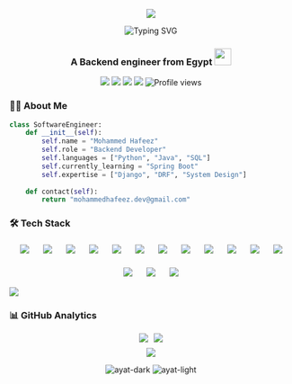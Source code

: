 <p align="center">
<!--   <a>
    <img src="https://mir-s3-cdn-cf.behance.net/project_modules/max_1200/22b22287602523.5dbd29081561d.gif" width="1920" height="400">
  </a> -->
<a>
    <img src="https://github.com/user-attachments/assets/89f2c2f8-5c1c-41e1-86ae-9383ab6d9a17">
</a>   
</p>

<div align="center">
  <img src="https://readme-typing-svg.demolab.com?font=Fira+Code&weight=600&size=30&duration=4000&pause=1000&color=66FCF1&center=true&vCenter=true&width=600&lines=Hi%F0%9F%91%8B%2C+I'm+Mohammed+Hafeez;Backend+Engineer+%F0%9F%92%BB;Python+%7C+Django+%7C+DRF+%7C+Docker" alt="Typing SVG" />
</div>

<h3 align="center">A Backend engineer from Egypt <img src="https://media.giphy.com/media/WUlplcMpOCEmTGBtBW/giphy.gif" width="30"></h3>

<p align="center">
  <a href="https://github.com/MUHAMMEDHAFEEZ" target="_blank"><img src="https://img.shields.io/badge/-@MUHAMMEDHAFEEZ-181717?style=flat-square&logo=GitHub&logoColor=white"></a>
  <a href="https://www.linkedin.com/in/mohammed-hafeez-574306235" target="_blank"><img src="https://img.shields.io/badge/-LinkedIn-0A66C2?style=flat-square&logo=LinkedIn&logoColor=white"></a>
  <a href="https://twitter.com/mohamedhafeez0" target="_blank"><img src="https://img.shields.io/badge/-Twitter-1DA1F2?style=flat-square&logo=Twitter&logoColor=white"></a>
  <a href="mailto:mohammedhafeez.dev@gmail.com" target="_blank"><img src="https://img.shields.io/badge/-Email-EA4335?style=flat-square&logo=Gmail&logoColor=white"></a>
  <img src="https://komarev.com/ghpvc/?username=muhammedhafeez&label=Views&color=6e40c9&style=flat-square&abbreviated=true&base=12000" alt="Profile views"/>
</p>

### 👨‍💻 About Me

```python
class SoftwareEngineer:
    def __init__(self):
        self.name = "Mohammed Hafeez"
        self.role = "Backend Developer"
        self.languages = ["Python", "Java", "SQL"]
        self.currently_learning = "Spring Boot"
        self.expertise = ["Django", "DRF", "System Design"]
        
    def contact(self):
        return "mohammedhafeez.dev@gmail.com"
```

### 🛠️ Tech Stack

<p align="center">
  <div style="display: flex; flex-wrap: wrap; justify-content: center; gap: 15px; font-size: 0;">
    <!-- Python -->
    <a href="https://www.python.org" target="_blank" style="display: inline-block; margin: 5px; padding: 0; border: none;"><img src="https://skillicons.dev/icons?i=python" alt="Python" title="Python" style="display: block; border: none;"/></a>
    <!-- Django -->
    <a href="https://www.djangoproject.com" target="_blank" style="display: inline-block; margin: 5px; padding: 0; border: none;"><img src="https://skillicons.dev/icons?i=django" alt="Django" title="Django" style="display: block; border: none;"/></a>
    <!-- Java -->
    <a href="https://www.java.com" target="_blank" style="display: inline-block; margin: 5px; padding: 0; border: none;"><img src="https://skillicons.dev/icons?i=java" alt="Java" title="Java" style="display: block; border: none;"/></a>
    <!-- Spring -->
    <a href="https://spring.io" target="_blank" style="display: inline-block; margin: 5px; padding: 0; border: none;"><img src="https://skillicons.dev/icons?i=spring" alt="Spring" title="Spring Framework" style="display: block; border: none;"/></a>
    <!-- AWS -->
    <a href="https://aws.amazon.com" target="_blank" style="display: inline-block; margin: 5px; padding: 0; border: none;"><img src="https://skillicons.dev/icons?i=aws" alt="AWS" title="Amazon Web Services" style="display: block; border: none;"/></a>
    <!-- Git -->
    <a href="https://git-scm.com" target="_blank" style="display: inline-block; margin: 5px; padding: 0; border: none;"><img src="https://skillicons.dev/icons?i=git" alt="Git" title="Git" style="display: block; border: none;"/></a>
    <!-- Firebase -->
    <a href="https://firebase.google.com" target="_blank" style="display: inline-block; margin: 5px; padding: 0; border: none;"><img src="https://skillicons.dev/icons?i=firebase" alt="Firebase" title="Firebase" style="display: block; border: none;"/></a>
    <!-- Flutter -->
    <a href="https://flutter.dev" target="_blank" style="display: inline-block; margin: 5px; padding: 0; border: none;"><img src="https://skillicons.dev/icons?i=flutter" alt="Flutter" title="Flutter" style="display: block; border: none;"/></a>
    <!-- Node.js -->
    <a href="https://nodejs.org" target="_blank" style="display: inline-block; margin: 5px; padding: 0; border: none;"><img src="https://skillicons.dev/icons?i=nodejs" alt="Node.js" title="Node.js" style="display: block; border: none;"/></a>
    <!-- PostgreSQL -->
    <a href="https://www.postgresql.org" target="_blank" style="display: inline-block; margin: 5px; padding: 0; border: none;"><img src="https://skillicons.dev/icons?i=postgresql" alt="PostgreSQL" title="PostgreSQL" style="display: block; border: none;"/></a>
    <!-- MySQL -->
    <a href="https://www.mysql.com" target="_blank" style="display: inline-block; margin: 5px; padding: 0; border: none;"><img src="https://skillicons.dev/icons?i=mysql" alt="MySQL" title="MySQL" style="display: block; border: none;"/></a>
    <!-- SQLite -->
    <a href="https://www.sqlite.org" target="_blank" style="display: inline-block; margin: 5px; padding: 0; border: none;"><img src="https://skillicons.dev/icons?i=sqlite" alt="SQLite" title="SQLite" style="display: block; border: none;"/></a>
    <!-- Postman -->
    <a href="https://www.postman.com" target="_blank" style="display: inline-block; margin: 5px; padding: 0; border: none;"><img src="https://skillicons.dev/icons?i=postman" alt="Postman" title="Postman" style="display: block; border: none;"/></a>
    <!-- C++ -->
    <a href="https://isocpp.org" target="_blank" style="display: inline-block; margin: 5px; padding: 0; border: none;"><img src="https://skillicons.dev/icons?i=cpp" alt="C++" title="C++" style="display: block; border: none;"/></a>
    <!-- Arduino -->
    <a href="https://www.arduino.cc" target="_blank" style="display: inline-block; margin: 5px; padding: 0; border: none;"><img src="https://skillicons.dev/icons?i=arduino" alt="Arduino" title="Arduino" style="display: block; border: none;"/></a>
  </div>
</p>

<img src="https://user-images.githubusercontent.com/73097560/115834477-dbab4500-a447-11eb-908a-139a6edaec5c.gif">

### 📊 GitHub Analytics

<div align="center">
  <!-- Stats container with flexbox -->
  <div style="display: flex; justify-content: center; flex-wrap: wrap; gap: 10px; margin: 10px 0;">
    <img src="https://github-readme-stats.vercel.app/api?username=MUHAMMEDHAFEEZ&show_icons=true&theme=tokyonight&hide_border=true&height=195&width=300" />
    <img src="https://github-readme-stats.vercel.app/api/top-langs/?username=MUHAMMEDHAFEEZ&layout=compact&theme=tokyonight&hide_border=true&height=195&width=300" />
</div>

<img src="https://user-images.githubusercontent.com/73097560/115834477-dbab4500-a447-11eb-908a-139a6edaec5c.gif">

![ayat-dark](https://github.com/user-attachments/assets/916aad76-a56d-4e72-a2de-5f70d5ecde93#gh-dark-mode-only&cache_seconds=1800&count_private=true)
![ayat-light](https://github.com/user-attachments/assets/1ba2bd51-f9b2-4080-b48b-7f6dd9845336#gh-light-mode-only)
